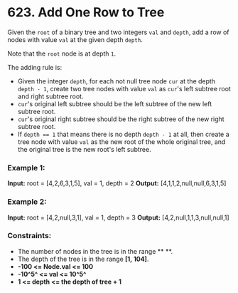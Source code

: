 # 623. Add One Row to Tree

Given the `root` of a binary tree and two integers `val` and `depth`, add a row of nodes with value `val` at the given depth `depth`.

Note that the `root` node is at depth `1`.

The adding rule is:
- Given the integer `depth`, for each not null tree node `cur` at the depth `depth - 1`, create two tree nodes with value `val` as `cur`'s left subtree root and right subtree root.
- `cur`'s original left subtree should be the left subtree of the new left subtree root.
- `cur`'s original right subtree should be the right subtree of the new right subtree root.
- If `depth == 1` that means there is no depth `depth - 1` at all, then create a tree node with value `val` as the new root of the whole original tree, and the original tree is the new root's left subtree.
 

### Example 1:
**Input:** root = [4,2,6,3,1,5], val = 1, depth = 2
**Output:** [4,1,1,2,null,null,6,3,1,5]

### Example 2:
**Input:** root = [4,2,null,3,1], val = 1, depth = 3
**Output:** [4,2,null,1,1,3,null,null,1]
 

### Constraints:
- The number of nodes in the tree is in the range ** **.
- The depth of the tree is in the range **[1, 104]**.
- **-100 <= Node.val <= 100**
- **-10^5^ <= val <= 10^5^**
- **1 <= depth <= the depth of tree + 1**